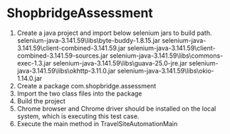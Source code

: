 # ShopbridgeAssessment
1. Create a java project and import below selenium jars to build path.
selenium-java-3.141.59\libs\byte-buddy-1.8.15.jar
selenium-java-3.141.59\client-combined-3.141.59.jar
selenium-java-3.141.59\client-combined-3.141.59-sources.jar
selenium-java-3.141.59\libs\commons-exec-1.3.jar
selenium-java-3.141.59\libs\guava-25.0-jre.jar
selenium-java-3.141.59\libs\okhttp-3.11.0.jar
selenium-java-3.141.59\libs\okio-1.14.0.jar
2. Create a package com.shopbridge.assessment
3. Import the two class files into the package
4. Build the project
5. Chrome browser and Chrome driver should be installed on the local system, which is executing this test case.
6. Execute the main method in TravelSiteAutomationMain
